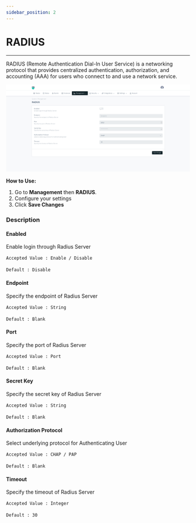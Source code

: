 ```yaml
---
sidebar_position: 2
---
```


# RADIUS

---

RADIUS (Remote Authentication Dial-In User Service) is a networking protocol that provides centralized authentication, authorization, and accounting (AAA) for users who connect to and use a network service.  

![users](/img/platform/v8/docs/sys_radius.png)

**How to Use:**

1. Go to **Management** then **RADIUS**.
2. Configure your settings
3. Click **Save Changes**

### Description

#### Enabled

Enable login through Radius Server

    Accepted Value : Enable / Disable

    Default : Disable

#### Endpoint

Specify the endpoint of Radius Server

    Accepted Value : String

    Default : Blank

#### Port

Specify the port of Radius Server

    Accepted Value : Port

    Default : Blank

#### Secret Key

Specify the secret key of Radius Server

    Accepted Value : String

    Default : Blank

#### Authorization Protocol

Select underlying protocol for Authenticating User

    Accepted Value : CHAP / PAP

    Default : Blank

#### Timeout

Specify the timeout of Radius Server

    Accepted Value : Integer

    Default : 30

